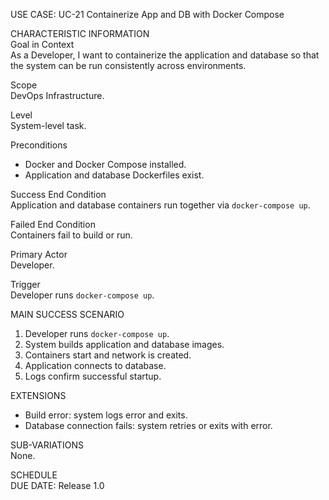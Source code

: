 USE CASE: UC-21 Containerize App and DB with Docker Compose

CHARACTERISTIC INFORMATION  
Goal in Context  
As a Developer, I want to containerize the application and database so that the system can be run consistently across environments.

Scope  
DevOps Infrastructure.

Level  
System-level task.

Preconditions
- Docker and Docker Compose installed.
- Application and database Dockerfiles exist.

Success End Condition  
Application and database containers run together via `docker-compose up`.

Failed End Condition  
Containers fail to build or run.

Primary Actor  
Developer.

Trigger  
Developer runs `docker-compose up`.

MAIN SUCCESS SCENARIO
1. Developer runs `docker-compose up`.
2. System builds application and database images.
3. Containers start and network is created.
4. Application connects to database.
5. Logs confirm successful startup.

EXTENSIONS
- Build error: system logs error and exits.
- Database connection fails: system retries or exits with error.

SUB-VARIATIONS  
None.

SCHEDULE  
DUE DATE: Release 1.0
